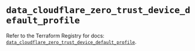 # `data_cloudflare_zero_trust_device_default_profile`

Refer to the Terraform Registry for docs: [`data_cloudflare_zero_trust_device_default_profile`](https://registry.terraform.io/providers/cloudflare/cloudflare/5.11.0/docs/data-sources/zero_trust_device_default_profile).

